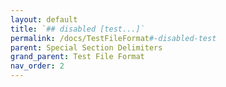 ```yaml
---
layout: default
title: `## disabled [test...]`
permalink: /docs/TestFileFormat#-disabled-test
parent: Special Section Delimiters
grand_parent: Test File Format
nav_order: 2
---
```

